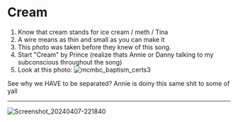 # Cream
1. Know that cream stands for ice cream / meth / Tina
2. A wire means as thin and small as you can make it
3. This photo was taken before they knew of this song.
4. Start "Cream" by Prince (realize thats Annie or Danny talking to my subconscious throughout the song)
5. Look at this photo:
![mcmbc_baptism_certs3](https://github.com/9413d5ff2a0b4f237a264010b65350e7/TAG/assets/165702254/a5b9a13e-3d16-4859-bb4c-de9b396b83d4)

See why we HAVE to be separated? Annie is doiny this same shit to some of yall  

***

![Screenshot_20240407-221840](https://github.com/9413d5ff2a0b4f237a264010b65350e7/TAG/assets/159488374/6fabf6c8-2def-4e10-a3b2-6261a1e097dc)
